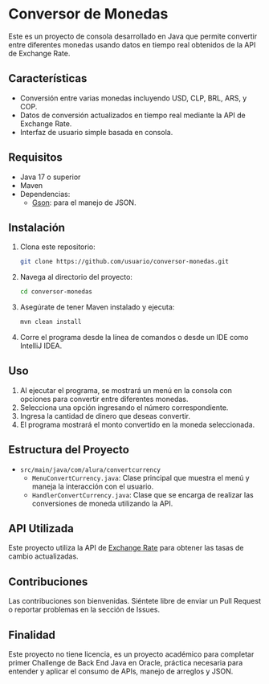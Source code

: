 # Conversor de Monedas

Este es un proyecto de consola desarrollado en Java que permite convertir entre diferentes monedas usando datos en tiempo real obtenidos de la API de Exchange Rate.

## Características

- Conversión entre varias monedas incluyendo USD, CLP, BRL, ARS, y COP.
- Datos de conversión actualizados en tiempo real mediante la API de Exchange Rate.
- Interfaz de usuario simple basada en consola.

## Requisitos

- Java 17 o superior
- Maven
- Dependencias:
  - [Gson](https://github.com/google/gson): para el manejo de JSON.

## Instalación

1. Clona este repositorio:

    ```bash
    git clone https://github.com/usuario/conversor-monedas.git
    ```

2. Navega al directorio del proyecto:

    ```bash
    cd conversor-monedas
    ```

3. Asegúrate de tener Maven instalado y ejecuta:

    ```bash
    mvn clean install
    ```

4. Corre el programa desde la línea de comandos o desde un IDE como IntelliJ IDEA.

## Uso

1. Al ejecutar el programa, se mostrará un menú en la consola con opciones para convertir entre diferentes monedas.
2. Selecciona una opción ingresando el número correspondiente.
3. Ingresa la cantidad de dinero que deseas convertir.
4. El programa mostrará el monto convertido en la moneda seleccionada.

## Estructura del Proyecto

- `src/main/java/com/alura/convertcurrency`
  - `MenuConvertCurrency.java`: Clase principal que muestra el menú y maneja la interacción con el usuario.
  - `HandlerConvertCurrency.java`: Clase que se encarga de realizar las conversiones de moneda utilizando la API.

## API Utilizada

Este proyecto utiliza la API de [Exchange Rate](https://www.exchangerate-api.com/) para obtener las tasas de cambio actualizadas.

## Contribuciones

Las contribuciones son bienvenidas. Siéntete libre de enviar un Pull Request o reportar problemas en la sección de Issues.

## Finalidad

Este proyecto no tiene licencia, es un proyecto académico para completar primer Challenge de Back End Java en Oracle, práctica necesaria para entender y aplicar el consumo de APIs, manejo de arreglos y JSON.


